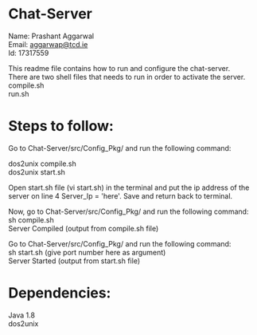 # Chat-Server

Name: Prashant Aggarwal<br>
Email: aggarwap@tcd.ie<br>
Id: 17317559<br>

This readme file contains how to run and configure the chat-server.<br>
There are two shell files that needs to run in order to activate the server.<br>
compile.sh<br>
run.sh<br>

# Steps to follow:<br>

Go to Chat-Server/src/Config_Pkg/ and run the following command:<br>

dos2unix compile.sh<br>
dos2unix start.sh<br>

Open start.sh file (vi start.sh) in the terminal and put the ip address of the server on line 4 Server_Ip = 'here'. Save and return back to terminal.

Now, go to Chat-Server/src/Config_Pkg/ and run the following command:<br>
sh compile.sh<br>
Server Compiled (output from compile.sh file)<br>

Go to Chat-Server/src/Config_Pkg/ and run the following command:<br>
sh start.sh (give port number here as argument)   <br>
Server Started (output from start.sh file)<br>

# Dependencies:
Java 1.8<br>
dos2unix
